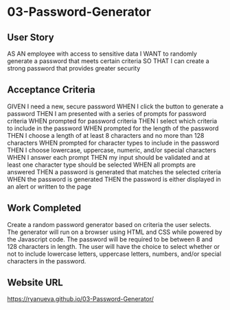 # 03-Password-Generator

## User Story
AS AN employee with access to sensitive data
I WANT to randomly generate a password that meets certain criteria
SO THAT I can create a strong password that provides greater security

## Acceptance Criteria

GIVEN I need a new, secure password
WHEN I click the button to generate a password
THEN I am presented with a series of prompts for password criteria
WHEN prompted for password criteria
THEN I select which criteria to include in the password
WHEN prompted for the length of the password
THEN I choose a length of at least 8 characters and no more than 128 characters
WHEN prompted for character types to include in the password
THEN I choose lowercase, uppercase, numeric, and/or special characters
WHEN I answer each prompt
THEN my input should be validated and at least one character type should be selected
WHEN all prompts are answered
THEN a password is generated that matches the selected criteria
WHEN the password is generated
THEN the password is either displayed in an alert or written to the page

## Work Completed
Create a random password generator based on criteria the user selects. The generator will run on a browser using HTML and CSS while powered by the Javascript code. The password will be required to be between 8 and 128 characters in length. The user will have the choice to select whether or not to include lowercase letters, uppercase letters, numbers, and/or special characters in the password. 

## Website URL
https://ryanueva.github.io/03-Password-Generator/
